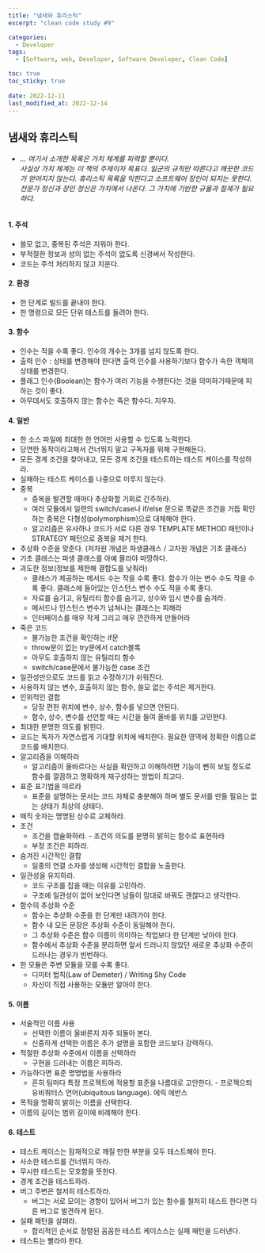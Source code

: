 ```yaml
---
title: "냄새와 휴리스틱"
excerpt: "clean code study #9"

categories:
  - Developer
tags:
  - [Software, web, Developer, Software Developer, Clean Code]

toc: true
toc_sticky: true
 
date: 2022-12-11
last_modified_at: 2022-12-14
---
```



## 냄새와 휴리스틱
* ###### ... 여기서 소개한 목록은 가치 체계를 피력할 뿐이다. <br /> 사실상 가치 체계는 이 책의 주제이자 목표다. 일군의 규칙만 따른다고 깨끗한 코드가 얻어지지 않는다. 휴리스틱 목록을 익힌다고 소프트웨어 장인이 되지는 못한다. 전문가 정신과 장인 정신은 가치에서 나온다. 그 가치에 기반한 규율과 절제가 필요하다.

#### 1. 주석
- 쓸모 없고, 중복된 주석은 지워야 한다.
- 부적절한 정보과 성의 없는 주석이 없도록 신경써서 작성한다.
- 코드는 주석 처리하지 않고 지운다.

#### 2. 환경
- 한 단계로 빌드를 끝내야 한다.
- 한 명령으로 모든 단위 테스트를 돌려야 한다.

#### 3. 함수
- 인수는 적을 수록 좋다. 인수의 개수는 3개를 넘지 않도록 한다.
- 출력 인수 : 상태를 변경해야 한다면 출력 인수를 사용하기보다 함수가 속한 객체의 상태를 변경한다.
- 플래그 인수(Boolean)는 함수가 여러 기능을 수행한다는 것을 의미하기때문에 피하는 것이 좋다.
- 아무데서도 호출하지 않는 함수는 죽은 함수다. 지우자.

#### 4. 일반
- 한 소스 파일에 최대한 한 언어만 사용할 수 있도록 노력한다.
- 당연한 동작이라고해서 건너뛰지 말고 구독자를 위해 구현해둔다.
- 모든 경계 조건을 찾아내고, 모든 경계 조건을 테스트하는 테스트 케이스를 작성하라.
- 실패하는 테스트 케이스를 나중으로 미루지 않는다.
- 중복
  - 중복을 발견할 때마다 추상화할 기회로 간주하라.
  - 여러 모듈에서 일련의 switch/case나 if/else 문으로 똑같은 조건을 거듭 확인하는 중복은 다형성(polymorphism)으로 대체해야 한다.
  - 알고리즘은 유사하나 코드가 서로 다른 경우 TEMPLATE METHOD 패턴이나 STRATEGY 패턴으로 중복을 제거 한다.
- 추상화 수준을 맞춘다. (저차원 개념은 파생클래스 / 고차원 개념은 기초 클래스)
- 기초 클래스는 파생 클래스를 아예 몰라야 마땅하다.
- 과도한 정보(정보를 제한해 결합도를 낮춰라)
  - 클래스가 제공하는 메서드 수는 작을 수록 좋다. 함수가 아는 변수 수도 작을 수록 좋다. 클래스에 들어있는 인스턴스 변수 수도 적을 수록 좋다.
  - 자료를 숨기고, 유틸리티 함수를 숨기고, 상수와 임시 변수를 숨겨라.
  - 메서드나 인스턴스 변수가 넘쳐나는 클래스는 피해라
  - 인터페이스를 매우 작게 그리고 매우 깐깐하게 만들어라
- 죽은 코드
  - 불가능한 조건을 확인하는 if문
  - throw문이 없는 try문에서 catch블록
  - 아무도 호출하지 않는 유틸리티 함수
  - switch/case문에서 불가능한 case 조건
- 일관성만으로도 코드를 읽고 수정하기가 쉬워진다.
- 사용하지 않는 변수, 호출하지 않는 함수, 쓸모 없는 주석은 제거한다.
- 인위적인 결합
  - 당장 편한 위치에 변수, 상수, 함수를 넣으면 안된다. 
  - 함수, 상수, 변수를 선언할 때는 시간을 들여 올바를 위치를 고민한다.
- 최대한 분명한 의도를 밝힌다.
- 코드는 독자가 자연스럽게 기대할 위치에 배치한다. 필요한 영역에 정확한 이름으로 코드를 배치한다.
- 알고리즘을 이해하라
  - 알고리즘이 올바르다는 사실을 확인하고 이해하려면 기능이 뻔히 보일 정도로 함수를 깔끔하고 명확하게 재구성하는 방법이 최고다.
- 표준 표기법을 따르라
  - 표준을 설명하는 문서는 코드 자체로 충분해야 하며 별도 문서를 만들 필요는 없는 상태가 최상의 상태다.
- 매직 숫자는 명명된 상수로 교체하라.
- 조건
  - 조건을 캡슐화하라. - 조건의 의도를 분명히 밝히는 함수로 표현하라
  - 부정 조건은 피하라.
- 숨겨진 시간적인 결합
  - 일종의 연결 소자를 생성해 시간적인 결합을 노출한다.
- 일관성을 유지하라.
  - 코드 구조를 잡을 때는 이유를 고민하라. 
  - 구조에 일관성이 없어 보인다면 남들이 맘대로 바꿔도 괜찮다고 생각한다.
- 함수의 추상화 수준
  - 함수는 추상화 수준을 한 단계만 내려가야 한다. 
  - 함수 내 모든 문장은 추상화 수준이 동일해야 한다.
  - 그 추상화 수준은 함수 이름이 의미하는 작업보다 한 단계만 낮아야 한다.
  - 함수에서 추상화 수준을 분리하면 앞서 드러나지 않았던 새로운 추상화 수준이 드러나는 경우가 빈번하다.
- 한 모듈은 주변 모듈을 모를 수록 좋다.
  - 디미터 법칙(Law of Demeter) / Writing Shy Code
  - 자신이 직접 사용하는 모듈만 알아야 한다.

#### 5. 이름
- 서술적인 이름 사용
  - 선택한 이름이 올바른지 자주 되돌아 본다. 
  - 신중하게 선택한 이름은 추가 설명을 포함한 코드보다 강력하다.
- 적절한 추상화 수준에서 이름을 선택하라
  - 구현을 드러내는 이름은 피하라.
- 가능하다면 표준 명명법을 사용하라
  - 흔히 팀마다 특정 프로젝트에 적용할 표준을 나름대로 고안한다. - 프로젝으틔 유비쿼터스 언어(ubiquitous language). 에릭 에반스
- 목적을 명확히 밝히는 이름을 선택한다.
- 이름의 길이는 범위 길이에 비례해야 한다.

#### 6. 테스트
- 테스트 케이스는 잠재적으로 깨질 만한 부분을 모두 테스트해야 한다.
- 사소한 테스트를 건너뛰지 마라.
- 무시한 테스트는 모호함을 뜻한다.
- 경계 조건을 테스트하라.
- 버그 주변은 철저히 테스트하라.
  - 버그는 서로 모이는 경향이 있어서 버그가 있는 함수를 철저히 테스트 한다면 다른 버그로 발견하게 된다.
- 실패 패턴을 살펴라.
  - 합리적인 순서로 정렬된 꼼꼼한 테스트 케이스스는 실패 패턴을 드러낸다.
- 테스트는 빨라야 한다.
